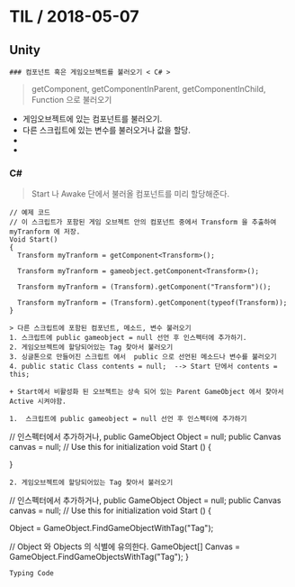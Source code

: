 # TIL   / 2018-05-07
  ## Unity
    ### 컴포넌트 혹은 게임오브젝트를 불러오기 < C# >


> getComponent, getComponentInParent, getComponentInChild, Function 으로 불러오기
-  게임오브젝트에 있는 컴포넌트를 불러오기.
-  다른 스크립트에 있는 변수를 불러오거나 값을 할당.
-
-

### C#
> Start 나 Awake 단에서 불러올 컴포넌트를 미리 할당해준다.

```
// 예제 코드
// 이 스크립트가 포함된 게임 오브젝트 안의 컴포넌트 중에서 Transform 을 추출하여 myTranform 에 저장.
Void Start()
{
  Transform myTranform = getComponent<Transform>();

  Transform myTranform = gameobject.getComponent<Transform>();

  Transform myTranform = (Transform).getComponent("Transform")();

  Transform myTranform = (Transform).getComponent(typeof(Transform));
}

> 다른 스크립트에 포함된 컴포넌트, 메소드, 변수 불러오기
1. 스크립트에 public gameobject = null 선언 후 인스펙터에 추가하기.
2. 게임오브젝트에 할당되어있는 Tag 찾아서 불러오기
3. 싱글톤으로 만들어진 스크립트 에서  public 으로 선언된 메소드나 변수를 불러오기
4. public static Class contents = null;  --> Start 단에서 contents = this;

+ Start에서 비활성화 된 오브젝트는 상속 되어 있는 Parent GameObject 에서 찾아서 Active 시켜야함.

1.  스크립트에 public gameobject = null 선언 후 인스펙터에 추가하기
```
// 인스펙터에서 추가하거나,
public GameObject Object = null;
  public Canvas canvas = null;
// Use this for initialization
void Start () {


}
```
2. 게임오브젝트에 할당되어있는 Tag 찾아서 불러오기
```
// 인스펙터에서 추가하거나,
public GameObject Object = null;
  public Canvas canvas = null;
// Use this for initialization
void Start () {

  Object = GameObject.FindGameObjectWithTag("Tag");

// Object 와 Objects 의 식별에 유의한다.
  GameObject[] Canvas = GameObject.FindGameObjectsWithTag("Tag");
}

```
Typing Code

```
